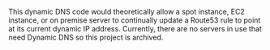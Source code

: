 This dynamic DNS code would theoretically allow a spot instance, EC2 instance, or on premise server
to continually update a Route53 rule to point at its current dynamic IP address. Currently,
there are no servers in use that need Dynamic DNS so this project is archived.